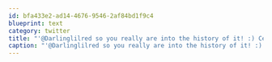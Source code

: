 ```yaml
---
id: bfa433e2-ad14-4676-9546-2af84bd1f9c4
blueprint: text
category: twitter
title: "'@Darlinglilred so you really are into the history of it! :) Ceremony is still a few hours away, no?"
caption: "'@Darlinglilred so you really are into the history of it! :) Ceremony is still a few hours away, no?"
---
```

